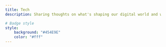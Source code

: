 ```yaml
---
title: Tech
description: Sharing thoughts on what's shaping our digital world and where it's all headed.

# Badge style
style:
    background: "#454E9E"
    color: "#fff"
---
```

